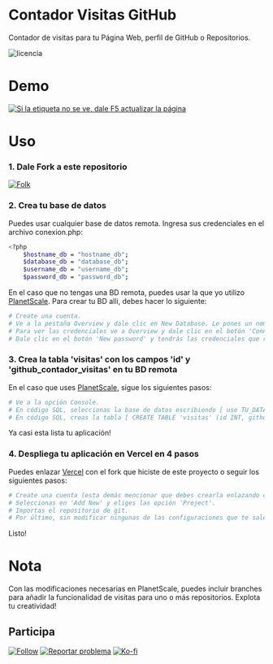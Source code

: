 # Contador Visitas GitHub 

Contador de visitas para tu Página Web, perfil de GitHub o Repositorios. 

<img src="https://img.shields.io/badge/LICENCIA-MIT-yellow?style=for-the-badge&logo=git&logoColor=white" alt="licencia" />

# Demo

<a href="https://github.com/KeyCuevasMelgarejo/KeyCuevasMelgarejo">
    <img alt="Si la etiqueta no se ve, dale F5 actualizar la página" title="Visitas Perfil GitHub" src="https://contador-visitas-github.vercel.app/"/></a>

# Uso
### 1. Dale Fork a este repositorio
<a href="https://github.com/KeyCuevasMelgarejo/CONTADOR-VISITAS-GITHUB_/fork">
    <img alt="Folk" title="Fork Button" src="https://shields.io/badge/-DAR%20FORK-red.svg?&style=for-the-badge&logo=github&logoColor=white"/></a>

### 2. Crea tu base de datos
Puedes usar cualquier base de datos remota. Ingresa sus credenciales en el archivo conexion.php:
```bash
<?php
    $hostname_db = "hostname_db";
    $database_db = "database_db";
    $username_db = "username_db";
    $password_db = "password_db";
```
En el caso que no tengas una BD remota, puedes usar la que yo utilizo [PlanetScale](https://planetscale.com/). Para crear tu BD alli, debes hacer lo siguiente:
```bash
# Create una cuenta.
# Ve a la pestaña Overview y dale clic en New Database. Le pones un nombre a tu base de datos y le das clic en el botón 'Create database'.
# Para ver las credenciales ve a Overview y dale clic en el botón 'Connect'. En 'Connect with' elige la opcion general.
# Dale clic en el botón 'New password' y tendrás las credenciales que reemplazarás en el $hostname_db, $database_db, $username_db y $password_db
```

### 3. Crea la tabla 'visitas' con los campos 'id' y 'github_contador_visitas' en tu BD remota
En el caso que uses [PlanetScale](https://planetscale.com/), sigue los siguientes pasos:
```bash
# Ve a la opción Console. 
# En código SQL, seleccionas la base de datos escribiendo [ use TU_DATABASE; ]        (TOMA EN CUENTA EL PUNTO Y COMA)
# En código SQL, creas la tabla [ CREATE TABLE 'visitas' (id INT, github_contador_visitas INT); ]        (TOMA EN CUENTA EL PUNTO Y COMA)
```
Ya casi esta lista tu aplicación!

### 4. Despliega tu aplicación en Vercel en 4 pasos
Puedes enlazar [Vercel](https://vercel.com/) con el fork que hiciste de este proyecto o seguir los siguientes pasos:
```bash
# Create una cuenta (esta demás mencionar que debes crearla enlazando con tu cuenta de GitHub).
# Seleccionas en 'Add New' y eliges las opción 'Project'. 
# Importas el repositorio de git.
# Por último, sin modificar ningunas de las configuraciones que te salen por defecto, le das clic al botón 'Deploy App'.
```

Listo!

# Nota
Con las modificaciones necesarias en PlanetScale, puedes incluir branches para añadir la funcionalidad de visitas para uno o más repositorios. Explota tu creatividad!

## Participa
<p align="left">
  <a href="https://github.com/KeyCuevasMelgarejo/CONTADOR-VISITAS-GITHUB_/subscription">
    <img alt="Follow" title="Dale Me Gusta" src="https://shields.io/badge/-LIKE%20THIS%20REPO-informational.svg?&style=for-the-badge&logo=github&logoColor=white"/></a>
  <a href="https://github.com/KeyCuevasMelgarejo/CONTADOR-VISITAS-GITHUB_/issues/new">
    <img alt="Reportar problema" title="Ayudemos a mejorar" src="https://shields.io/badge/-REPORTA%20UN%20PROBLEMA-yellow.svg?&style=for-the-badge&logo=github&logoColor=white"/></a>
  <a href="https://ko-fi.com/keycuevasmelgarejo"><img alt="Ko-fi" title="Contribuye" src="https://shields.io/badge/-BUY%20ME%20A%20COFFEE-CC2735.svg?&style=for-the-badge&logo=ko-fi&logoColor=white"></a>
</p>
